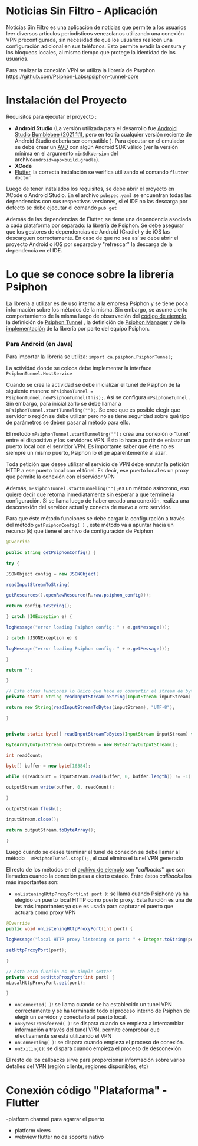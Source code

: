 
#  Noticias Sin Filtro - Aplicación

Noticias Sin Filtro es una aplicación de noticias que permite a los usuarios leer diversos artículos periodísticos venezolanos utilizando una conexión VPN preconfigurada, sin necesidad de que los usuarios realicen una configuración adicional en sus teléfonos. Esto permite evadir la censura y los bloqueos locales, al mismo tiempo que protege la identidad de los usuarios.

Para realizar la conexión VPN se utiliza la librería de Psyphon https://github.com/Psiphon-Labs/psiphon-tunnel-core


# Instalación del Proyecto

Requisitos para ejecutar el proyecto  :
- **Android Studio** (La versión utilizada para el desarrollo fue [Android Studio Bumblebee (2021.1.1)](https://android-developers.googleblog.com/2022/01/android-studio-bumblebee-202111-stable.html), pero en teoría cualquier versión reciente de Android Studio debería ser compatible ). Para ejecutar en el emulador se debe crear un [AVD](https://developer.android.com/studio/run/managing-avds) con algún Android SDK válido (ver la versión mínima en el argumento `minSdkVersion` del archivo`android>app>build.gradle`).
- **XCode**
-  [Flutter](https://docs.flutter.dev/get-started/install), la correcta instalación se verifica utilizando el comando `flutter doctor`

Luego de tener instalados los requisitos, se debe abrir el proyecto en XCode o Android Studio. En el archivo `pubspec.yaml` se encuentran todas las dependencias con sus respectivas versiones, si el IDE no las descarga por defecto se debe ejecutar el comando `pub get`

Además de las dependencias de Flutter, se tiene una dependencia asociada a cada plataforma por separado: la librería de Psiphon. Se debe asegurar que los gestores de dependencias de Android (Gradle) y de iOS las descarguen correctamente. En caso de que no sea así se debe abrir el proyecto Android o iOS por separado y "refrescar" la descarga de la dependencia en el IDE.

# Lo que se conoce sobre la librería Psiphon

La librería a utilizar es de uso interno a la empresa Psiphon y se tiene poca información sobre los métodos de la misma. Sin embargo, se asume cierto comportamiento de la misma luego de observación del [código de ejemplo](https://github.com/Psiphon-Labs/psiphon-tunnel-core/tree/master/MobileLibrary/Android/SampleApps), la definición de  [Psiphon Tunnel](https://github.com/Psiphon-Labs/psiphon-tunnel-core/blob/83a68bcb5a470928b87c3b91fbe972ab8eb981e5/MobileLibrary/Android/PsiphonTunnel/PsiphonTunnel.java) , la definición de [Psiphon Manager](https://github.com/zhlgh603/psiphon/blob/master/Android/app/src/main/java/com/psiphon3/psiphonlibrary/TunnelManager.java) y de la [implementación](https://github.com/Psiphon-Inc/psiphon-android) de la librería por parte del equipo Psiphon.


### Para Android (en Java)

Para importar la librería se utiliza: ```import ca.psiphon.PsiphonTunnel;```

La actividad donde se coloca debe implementar la interface `PsiphonTunnel.HostService`

Cuando se crea la actividad se debe inicializar el tunel de Psiphon de la siguiente manera:
`mPsiphonTunnel = PsiphonTunnel.newPsiphonTunnel(this);`. Así se configura  `mPsiphoneTunnel` . Sin embargo, para inicializarlo se debe llamar a `mPsiphonTunnel.startTunneling("");`. Se cree que es posible elegir que servidor o región se debe utilizar pero no se tiene seguridad sobre qué tipo de parámetros se deben pasar al método para ello.

El método `mPsiphonTunnel.startTunneling("");` crea una conexión o "tunel" entre el dispositivo y los servidores VPN. Ésto lo hace a partir de enlazar un puerto local con el servidor VPN. Es importante saber que éste no es siempre un mismo puerto, Psiphon lo elige aparentemente al azar.

Toda petición que desee utilizar el servicio de VPN debe enrutar la petición HTTP a ese puerto local con el túnel. Es decir, ese puerto local es un proxy que permite la conexión con el servidor VPN

Además,  `mPsiphonTunnel.startTunneling("");`es un método asíncrono, eso quiere decir que retorna inmediatamente sin esperar a que termine la configuración. Si se llama luego de haber creado una conexión, realiza una desconexión del servidor actual y conecta de nuevo a otro servidor.

Para que éste método funciones se debe cargar la configuración a través del método `getPsiphonConfig( )` , este método va a apuntar hacia un recurso (`R`) que tiene el archivo de configuración de Psiphon
```Java
@Override

public String getPsiphonConfig() {

try {

JSONObject config = new JSONObject(

readInputStreamToString(

getResources().openRawResource(R.raw.psiphon_config)));

return config.toString();

} catch (IOException e) {

logMessage("error loading Psiphon config: " + e.getMessage());

} catch (JSONException e) {

logMessage("error loading Psiphon config: " + e.getMessage());

}

return "";

}

// Esta otras funciones lo único que hace es convertir el stream de bytes en un formato legible
private static String readInputStreamToString(InputStream inputStream) throws IOException {

return new String(readInputStreamToBytes(inputStream), "UTF-8");

}


private static byte[] readInputStreamToBytes(InputStream inputStream) throws IOException {

ByteArrayOutputStream outputStream = new ByteArrayOutputStream();

int readCount;

byte[] buffer = new byte[16384];

while ((readCount = inputStream.read(buffer, 0, buffer.length)) != -1) {

outputStream.write(buffer, 0, readCount);

}

outputStream.flush();

inputStream.close();

return outputStream.toByteArray();

}
```

Luego cuando se desee terminar el tunel de conexión se debe llamar al método
`  mPsiphonTunnel.stop();`, el cual elimina el tunel VPN generado


El resto de los métodos en el [archivo de ejemplo](https://github.com/Psiphon-Labs/psiphon-tunnel-core/blob/master/MobileLibrary/Android/SampleApps/TunneledWebView/app/src/main/java/ca/psiphon/tunneledwebview/MainActivity.java)   son "*callbacks*" que son llamados cuando la conexión pasa a cierto estado. Entre éstos *callbacks* los más importantes son:
-  `onListeningHttpProxyPort(int port )`:  se llama cuando Psiphone ya ha elegido un puerto local HTTP como puerto proxy.  Esta función es una de las más importantes ya que es usada para capturar el puerto que actuará como proxy VPN

```Java
@Override
public void onListeningHttpProxyPort(int port) {

logMessage("local HTTP proxy listening on port: " + Integer.toString(port));

setHttpProxyPort(port);

}

// ésta otra función es un simple setter
private void setHttpProxyPort(int port) {
mLocalHttpProxyPort.set(port);

}

```
- `onConnected( )`: se llama cuando se ha establecido un tunel VPN  correctamente y se ha terminado todo el proceso interno de Psiphon de elegir un servidor y conectarlo al puerto local.
- `onBytesTransferred( )`: se dispara cuando se empieza a intercambiar información a través del tunel VPN, permite comprobar que efectivamente se está utilizando el VPN
- `onConnecting( )`: se dispara cuando empieza el proceso de conexión.
- `onExiting()`: se dispara cuando empieza el proceso de desconexión


El resto de los callbacks sirve para proporcionar información sobre varios detalles del VPN (región cliente, regiones disponibles, etc)


# Conexión código "Plataforma" - Flutter

-platform channel para agarrar el puerto
- platform views
- webview flutter no da soporte nativo
